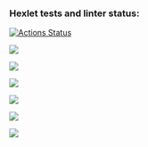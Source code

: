 ### Hexlet tests and linter status:
[![Actions Status](https://github.com/Sckandinav/frontend-project-44/workflows/hexlet-check/badge.svg)](https://github.com/Sckandinav/frontend-project-44/actions)

<a href="https://codeclimate.com/github/Sckandinav/frontend-project-44/maintainability"><img src="https://api.codeclimate.com/v1/badges/a1362095d45839ae24ea/maintainability" /></a>

<a href="https://asciinema.org/a/aTyGf0TaquRCVO3aPpQ2gsDIz" target="_blank"><img src="https://asciinema.org/a/aTyGf0TaquRCVO3aPpQ2gsDIz.svg" /></a>

<a href="https://asciinema.org/a/570210" target="_blank"><img src="https://asciinema.org/a/570210.svg" /></a>

<a href="https://asciinema.org/a/570431" target="_blank"><img src="https://asciinema.org/a/570431.svg" /></a>

<a href="https://asciinema.org/a/570448" target="_blank"><img src="https://asciinema.org/a/570448.svg" /></a>

<a href="https://asciinema.org/a/570452" target="_blank"><img src="https://asciinema.org/a/570452.svg" /></a>